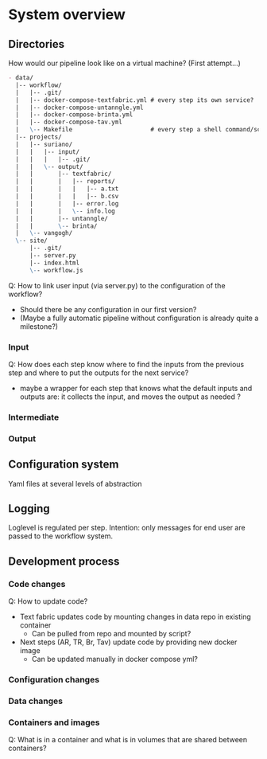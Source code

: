 # System overview

## Directories
How would our pipeline look like on a virtual machine?
(First attempt...)

```md
- data/
  |-- workflow/ 
  |   |-- .git/
  |   |-- docker-compose-textfabric.yml # every step its own service?
  |   |-- docker-compose-untanngle.yml
  |   |-- docker-compose-brinta.yml
  |   |-- docker-compose-tav.yml
  |   \-- Makefile                      # every step a shell command/script?
  |-- projects/
  |   |-- suriano/
  |   |   |-- input/
  |   |   |   |-- .git/
  |   |   \-- output/
  |   |       |-- textfabric/
  |   |       |   |-- reports/
  |   |       |   |   |-- a.txt
  |   |       |   |   |-- b.csv
  |   |       |   |-- error.log
  |   |       |   \-- info.log
  |   |       |-- untanngle/
  |   |       \-- brinta/
  |   \-- vangogh/
  \-- site/
      |-- .git/
      |-- server.py
      |-- index.html
      \-- workflow.js
```

Q: How to link user input (via server.py) to the configuration of the workflow?
- Should there be any configuration in our first version?
- (Maybe a fully automatic pipeline without configuration is already quite a milestone?)

### Input
Q: How does each step know where to find the inputs from the previous step and where to put the outputs for the next service?
- maybe a wrapper for each step that knows what the default inputs and outputs are: it collects the input, and moves the output as needed ?

### Intermediate

### Output

## Configuration system

Yaml files at several levels of abstraction

## Logging

Loglevel is regulated per step.
Intention: only messages for end user are passed to the workflow system.

## Development process

### Code changes
Q: How to update code?
- Text fabric updates code by mounting changes in data repo in existing container
  - Can be pulled from repo and mounted by script?
- Next steps (AR, TR, Br, Tav) update code by providing new docker image
  - Can be updated manually in docker compose yml?

### Configuration changes

### Data changes

### Containers and images

Q: What is in a container and what is in volumes that are shared between containers?

